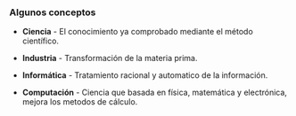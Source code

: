 ### Algunos conceptos

- **Ciencia** - El conocimiento ya comprobado mediante el método científico.

- **Industria** - Transformación de la materia prima.

- **Informática** - Tratamiento racional y automatico de la información.

- **Computación** - Ciencia que basada en física, matemática y electrónica, mejora los metodos de cálculo.